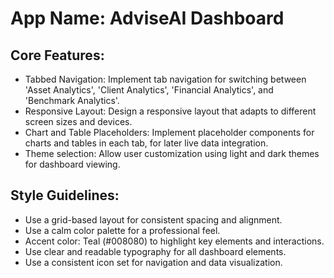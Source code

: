 # **App Name**: AdviseAI Dashboard

## Core Features:

- Tabbed Navigation: Implement tab navigation for switching between 'Asset Analytics', 'Client Analytics', 'Financial Analytics', and 'Benchmark Analytics'.
- Responsive Layout: Design a responsive layout that adapts to different screen sizes and devices.
- Chart and Table Placeholders: Implement placeholder components for charts and tables in each tab, for later live data integration.
- Theme selection: Allow user customization using light and dark themes for dashboard viewing.

## Style Guidelines:

- Use a grid-based layout for consistent spacing and alignment.
- Use a calm color palette for a professional feel.
- Accent color: Teal (#008080) to highlight key elements and interactions.
- Use clear and readable typography for all dashboard elements.
- Use a consistent icon set for navigation and data visualization.